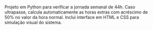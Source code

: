 Projeto em Python para verificar a jornada semanal de 44h. Caso ultrapasse, calcula automaticamente as horas extras com acréscimo de 50% no valor da hora normal. Inclui interface em HTML e CSS para simulação visual do sistema.
